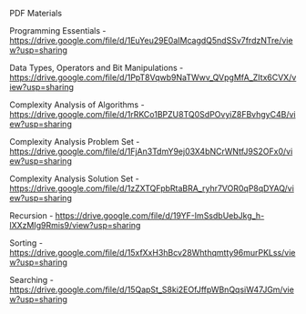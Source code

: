 
PDF Materials

Programming Essentials - https://drive.google.com/file/d/1EuYeu29E0aIMcagdQ5ndSSv7frdzNTre/view?usp=sharing

Data Types, Operators and Bit Manipulations - https://drive.google.com/file/d/1PpT8Vqwb9NaTWwv_QVpgMfA_ZItx6CVX/view?usp=sharing

Complexity Analysis of Algorithms - https://drive.google.com/file/d/1rRKCo1BPZU8TQ0SdPOvyiZ8FBvhgyC4B/view?usp=sharing

Complexity Analysis Problem Set - https://drive.google.com/file/d/1FjAn3TdmY9ej03X4bNCrWNtfJ9S2OFx0/view?usp=sharing

Complexity Analysis Solution Set - https://drive.google.com/file/d/1zZXTQFpbRtaBRA_ryhr7VOR0qP8qDYAQ/view?usp=sharing

Recursion - https://drive.google.com/file/d/19YF-ImSsdbUebJkg_h-lXXzMIg9Rmis9/view?usp=sharing

Sorting - https://drive.google.com/file/d/15xfXxH3hBcv28Whthqmtty96murPKLss/view?usp=sharing

Searching - https://drive.google.com/file/d/15QapSt_S8ki2EOfJffpWBnQqsiW47JGm/view?usp=sharing